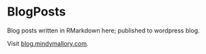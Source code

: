 # BlogPosts
Blog posts written in RMarkdown here; published to wordpress blog.

Visit [blog.mindymallory.com](www.blog.mindymallory.com).

